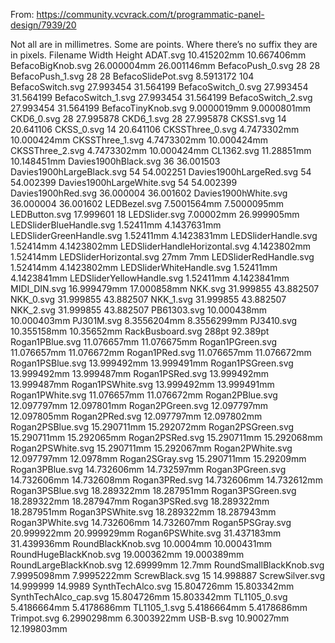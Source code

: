 From: https://community.vcvrack.com/t/programmatic-panel-design/7939/20

Not all are in millimetres. Some are points. Where there’s no suffix they are in pixels.
Filename 	Width 	Height
ADAT.svg 	10.415202mm 	10.667406mm
BefacoBigKnob.svg 	26.000004mm 	26.001146mm
BefacoPush_0.svg 	28 	28
BefacoPush_1.svg 	28 	28
BefacoSlidePot.svg 	8.5913172 	104
BefacoSwitch.svg 	27.993454 	31.564199
BefacoSwitch_0.svg 	27.993454 	31.564199
BefacoSwitch_1.svg 	27.993454 	31.564199
BefacoSwitch_2.svg 	27.993454 	31.564199
BefacoTinyKnob.svg 	9.0000019mm 	9.0000801mm
CKD6_0.svg 	28 	27.995878
CKD6_1.svg 	28 	27.995878
CKSS1.svg 	14 	20.641106
CKSS_0.svg 	14 	20.641106
CKSSThree_0.svg 	4.7473302mm 	10.000424mm
CKSSThree_1.svg 	4.7473302mm 	10.000424mm
CKSSThree_2.svg 	4.7473302mm 	10.000424mm
CL1362.svg 	11.28851mm 	10.148451mm
Davies1900hBlack.svg 	36 	36.001503
Davies1900hLargeBlack.svg 	54 	54.002251
Davies1900hLargeRed.svg 	54 	54.002399
Davies1900hLargeWhite.svg 	54 	54.002399
Davies1900hRed.svg 	36.000004 	36.001602
Davies1900hWhite.svg 	36.000004 	36.001602
LEDBezel.svg 	7.5001564mm 	7.5000095mm
LEDButton.svg 	17.999601 	18
LEDSlider.svg 	7.00002mm 	26.999905mm
LEDSliderBlueHandle.svg 	1.52411mm 	4.1437631mm
LEDSliderGreenHandle.svg 	1.52411mm 	4.1423831mm
LEDSliderHandle.svg 	1.52414mm 	4.1423802mm
LEDSliderHandleHorizontal.svg 	4.1423802mm 	1.52414mm
LEDSliderHorizontal.svg 	27mm 	7mm
LEDSliderRedHandle.svg 	1.52414mm 	4.1423802mm
LEDSliderWhiteHandle.svg 	1.52411mm 	4.1423841mm
LEDSliderYellowHandle.svg 	1.52411mm 	4.1423841mm
MIDI_DIN.svg 	16.999479mm 	17.000858mm
NKK.svg 	31.999855 	43.882507
NKK_0.svg 	31.999855 	43.882507
NKK_1.svg 	31.999855 	43.882507
NKK_2.svg 	31.999855 	43.882507
PB61303.svg 	10.000438mm 	10.000403mm
PJ301M.svg 	8.3556204mm 	8.3556299mm
PJ3410.svg 	10.355158mm 	10.35652mm
RackBusboard.svg 	288pt 	92.389pt
Rogan1PBlue.svg 	11.076657mm 	11.076675mm
Rogan1PGreen.svg 	11.076657mm 	11.076672mm
Rogan1PRed.svg 	11.076657mm 	11.076672mm
Rogan1PSBlue.svg 	13.999492mm 	13.999491mm
Rogan1PSGreen.svg 	13.999492mm 	13.999487mm
Rogan1PSRed.svg 	13.999492mm 	13.999487mm
Rogan1PSWhite.svg 	13.999492mm 	13.999491mm
Rogan1PWhite.svg 	11.076657mm 	11.076672mm
Rogan2PBlue.svg 	12.097797mm 	12.097801mm
Rogan2PGreen.svg 	12.097797mm 	12.097805mm
Rogan2PRed.svg 	12.097797mm 	12.097802mm
Rogan2PSBlue.svg 	15.290711mm 	15.292072mm
Rogan2PSGreen.svg 	15.290711mm 	15.292065mm
Rogan2PSRed.svg 	15.290711mm 	15.292068mm
Rogan2PSWhite.svg 	15.290711mm 	15.292067mm
Rogan2PWhite.svg 	12.097797mm 	12.0978mm
Rogan2SGray.svg 	15.290711mm 	15.29209mm
Rogan3PBlue.svg 	14.732606mm 	14.732597mm
Rogan3PGreen.svg 	14.732606mm 	14.732608mm
Rogan3PRed.svg 	14.732606mm 	14.732612mm
Rogan3PSBlue.svg 	18.289322mm 	18.287951mm
Rogan3PSGreen.svg 	18.289322mm 	18.287947mm
Rogan3PSRed.svg 	18.289322mm 	18.287951mm
Rogan3PSWhite.svg 	18.289322mm 	18.287943mm
Rogan3PWhite.svg 	14.732606mm 	14.732607mm
Rogan5PSGray.svg 	20.999922mm 	20.999929mm
Rogan6PSWhite.svg 	31.437183mm 	31.439936mm
RoundBlackKnob.svg 	10.0004mm 	10.000431mm
RoundHugeBlackKnob.svg 	19.000362mm 	19.000389mm
RoundLargeBlackKnob.svg 	12.69999mm 	12.7mm
RoundSmallBlackKnob.svg 	7.9995098mm 	7.9995222mm
ScrewBlack.svg 	15 	14.998887
ScrewSilver.svg 	14.999999 	14.9989
SynthTechAlco.svg 	15.804726mm 	15.803342mm
SynthTechAlco_cap.svg 	15.804726mm 	15.803342mm
TL1105_0.svg 	5.4186664mm 	5.4178686mm
TL1105_1.svg 	5.4186664mm 	5.4178686mm
Trimpot.svg 	6.2990298mm 	6.3003922mm
USB-B.svg 	10.90027mm 	12.199803mm